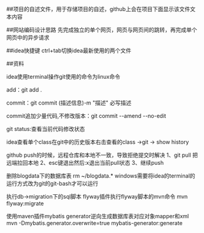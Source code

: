 ##项目的自述文件，用于存储项目的自述，github上会在项目下面显示该文件文本内容

##网站编码设计思路
先完成独立的单个网页，网页与网页间的跳转，再完成单个网页中的异步请求

##idea快捷键
    ctrl+tab切换idea最新使用的两个文件
    
##资料

idea使用terminal操作git使用的命令为linux命令

add：git add .

commit：git commit (描述信息)-m "描述"   必写描述

commit追加少量代码,不修改版本：git commit --amend --no-edit

git status:查看当前代码修改状态

idea查看单个class在git中的历史版本右击查看的class  ->git  -> show history

github push的时候，远程仓库和本地不一致，导致拒绝提交时解决
    1、git pull 把远端拉回本地
    2、esc键退出然后:x退出当前pull状态
    3、继续push
    
删除blogdata下的数据库表 rm ~/blogdata.*      windows需要将idea的terminal的运行方式改为git的git-bash才可以运行

执行db->migration下的sql脚本  flyway插件执行flyway脚本的mvn命令  mvn flyway:migrate

使用maven插件mybatis generator逆向生成数据库表对应对象mapper和xml    mvn -Dmybatis.generator.overwrite=true mybatis-generator:generate